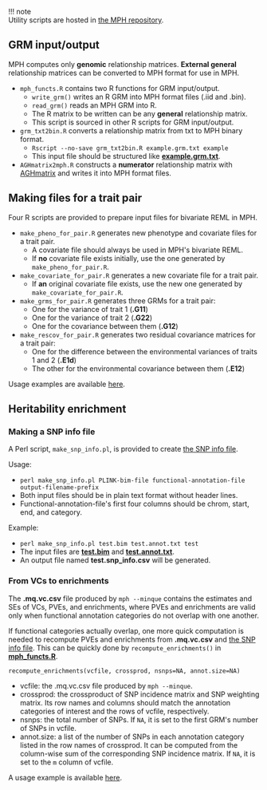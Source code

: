 !!! note  
    Utility scripts are hosted in [the MPH repository](https://github.com/jiang18/mph/tree/main/util).

## GRM input/output
MPH computes only **genomic** relationship matrices. **External general** relationship matrices can be converted to MPH format for use in MPH. 

- `mph_functs.R` contains two R functions for GRM input/output.
    - `write_grm()` writes an R GRM into MPH format files (.iid and .bin).
    - `read_grm()` reads an MPH GRM into R.
    - The R matrix to be written can be any **general** relationship matrix.
    - This script is sourced in other R scripts for GRM input/output.
- `grm_txt2bin.R` converts a relationship matrix from txt to MPH binary format.
    - `Rscript --no-save grm_txt2bin.R example.grm.txt example`
    - This input file should be structured like [**example.grm.txt**](https://github.com/jiang18/mph/blob/main/examples/example.grm.txt).
- `AGHmatrix2mph.R` constructs a **numerator** relationship matrix with [AGHmatrix](https://cran.r-project.org/web/packages/AGHmatrix/) and writes it into MPH format files.

## Making files for a trait pair
Four R scripts are provided to prepare input files for bivariate REML in MPH.

- `make_pheno_for_pair.R` generates new phenotype and covariate files for a trait pair.
    - A covariate file should always be used in MPH's bivariate REML.
    - If **no** covariate file exists initially, use the one generated by `make_pheno_for_pair.R`.
- `make_covariate_for_pair.R` generates a new covariate file for a trait pair.
    - If **an** original covariate file exists, use the new one generated by `make_covariate_for_pair.R`.
- `make_grms_for_pair.R` generates three GRMs for a trait pair: 
    - One for the variance of trait 1 (**.G11**)
    - One for the variance of trait 2 (**.G22**)
    - One for the covariance between them (**.G12**)
- `make_rescov_for_pair.R` generates two residual covariance matrices for a trait pair:
    - One for the difference between the environmental variances of traits 1 and 2 (**.E1d**)
    - The other for the environmental covariance between them (**.E12**)

Usage examples are available [here](examples.md#genetic-correlation).

## Heritability enrichment
### Making a SNP info file
A Perl script, `make_snp_info.pl`, is provided to create [the SNP info file](options.md#snp-info-file).

Usage:

- `perl make_snp_info.pl PLINK-bim-file functional-annotation-file output-filename-prefix`
- Both input files should be in plain text format without header lines.
- Functional-annotation-file's first four columns should be chrom, start, end, and category.

Example:

- `perl make_snp_info.pl test.bim test.annot.txt test`
- The input files are [**test.bim**](https://github.com/jiang18/mph/blob/main/examples/test.bim) and [**test.annot.txt**](https://github.com/jiang18/mph/blob/main/examples/test.annot.txt).
- An output file named **test.snp_info.csv** will be generated. 

### From VCs to enrichments
The **.mq.vc.csv** file produced by `mph --minque` contains the estimates and SEs of VCs, PVEs, and enrichments, where PVEs and enrichments are valid only when functional annotation categories do not overlap with one another.

If functional categories actually overlap, one more quick computation is needed to recompute PVEs and enrichments from **.mq.vc.csv** and [the SNP info file](options.md#snp-info-file). This can be quickly done by `recompute_enrichments()` in [**mph_functs.R**](https://github.com/jiang18/mph/tree/main/util/mph_functs.R).

`recompute_enrichments(vcfile, crossprod, nsnps=NA, annot.size=NA)`

- vcfile: the .mq.vc.csv file produced by `mph --minque`.
- crossprod: the crossproduct of SNP incidence matrix and SNP weighting matrix. Its row names and columns should match the annotation categories of interest and the rows of vcfile, respectively.
- nsnps: the total number of SNPs. If `NA`, it is set to the first GRM's number of SNPs in vcfile.
- annot.size: a list of the number of SNPs in each annotation category listed in the row names of crossprod. It can be computed from the column-wise sum of the corresponding SNP incidence matrix. If `NA`, it is set to the `m` column of vcfile.

A usage example is available [here](examples.md#by-functional-annotations).
